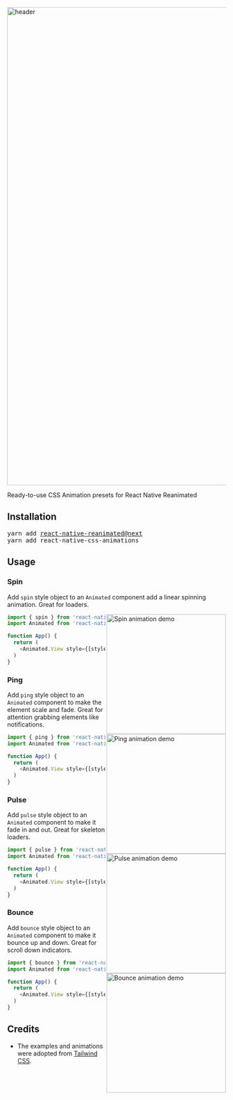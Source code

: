 <img width="1100" alt="header" src="https://github.com/user-attachments/assets/f007398e-68f6-446a-8580-8a0fb3fab57a" />

Ready-to-use CSS Animation presets for React Native Reanimated

## Installation

<pre>
yarn add <a href="https://github.com/software-mansion/react-native-reanimated" target="_blank">react-native-reanimated@next</a>
yarn add react-native-css-animations
</pre>

## Usage

### Spin

Add `spin` style object to an `Animated` component add a linear spinning animation. Great for loaders.

<img src="https://github.com/user-attachments/assets/d3a87650-83f4-476b-bf85-832a3a2d0fea" alt="Spin animation demo" align="right" width="275" />

```typescript
import { spin } from 'react-native-css-animations';
import Animated from 'react-native-reanimated';

function App() {
  return (
    <Animated.View style={[styles.spinner, spin]}/>
  )
}
```

### Ping

Add `ping` style object to an `Animated` component to make the element scale and fade. Great for attention grabbing elements like notifications.

<img src="https://github.com/user-attachments/assets/51c604b4-621b-4821-ab9a-f289f15e07ae" alt="Ping animation demo" align="right" width="275" />

```typescript
import { ping } from 'react-native-css-animations';
import Animated from 'react-native-reanimated';

function App() {
  return (
    <Animated.View style={[styles.notification, ping]}/>
  )
}
```

### Pulse

Add `pulse` style object to an `Animated` component to make it fade in and out. Great for skeleton loaders.

<img src="https://github.com/user-attachments/assets/d36924b1-f4f8-4bd4-b3dd-a298d3b2f4b6" alt="Pulse animation demo" align="right" width="275"/>

```typescript
import { pulse } from 'react-native-css-animations';
import Animated from 'react-native-reanimated';

function App() {
  return (
    <Animated.View style={[styles.skeleton, pulse]}/>
  )
}
```

### Bounce

Add `bounce` style object to an `Animated` component to make it bounce up and down. Great for scroll down indicators.

<img src="https://github.com/user-attachments/assets/81e75ed0-b7ec-4f56-a06a-c593a626cb39" alt="Bounce animation demo" align="right" width="275" />

```typescript
import { bounce } from 'react-native-css-animations';
import Animated from 'react-native-reanimated';

function App() {
  return (
    <Animated.View style={[styles.arrow, bounce]}/>
  )
}
```

## Credits

- The examples and animations were adopted from [Tailwind CSS](https://tailwindcss.com/docs/animation).
